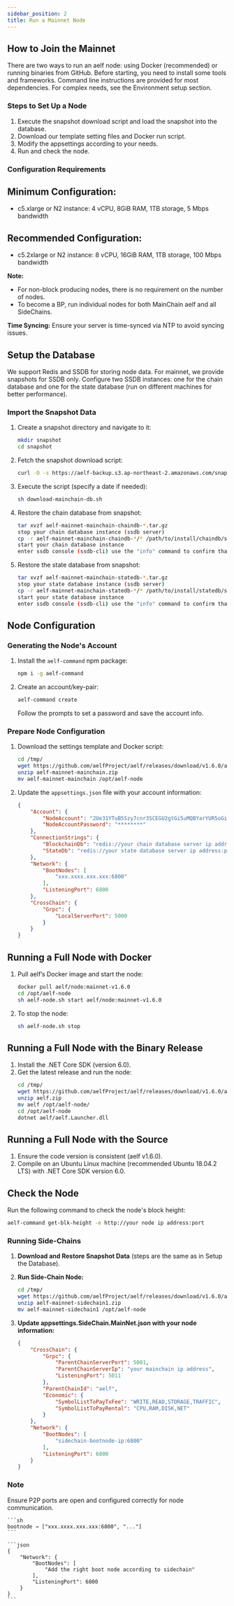 ```yaml
---
sidebar_position: 2
title: Run a Mainnet Node
---
```


## How to Join the Mainnet

There are two ways to run an aelf node: using Docker (recommended) or running binaries from GitHub. Before starting, you need to install some tools and frameworks. Command line instructions are provided for most dependencies. For complex needs, see the Environment setup section.

### Steps to Set Up a Node

1. Execute the snapshot download script and load the snapshot into the database.
2. Download our template setting files and Docker run script.
3. Modify the appsettings according to your needs.
4. Run and check the node.

### Configuration Requirements

## Minimum Configuration:

- c5.xlarge or N2 instance: 4 vCPU, 8GiB RAM, 1TB storage, 5 Mbps bandwidth

## Recommended Configuration:

- c5.2xlarge or N2 instance: 8 vCPU, 16GiB RAM, 1TB storage, 100 Mbps bandwidth

**Note:**
- For non-block producing nodes, there is no requirement on the number of nodes.
- To become a BP, run individual nodes for both MainChain aelf and all SideChains.

**Time Syncing:** Ensure your server is time-synced via NTP to avoid syncing issues.

## Setup the Database

We support Redis and SSDB for storing node data. For mainnet, we provide snapshots for SSDB only. Configure two SSDB instances: one for the chain database and one for the state database (run on different machines for better performance).

### Import the Snapshot Data

1. Create a snapshot directory and navigate to it:
    ```sh
    mkdir snapshot
    cd snapshot
    ```

2. Fetch the snapshot download script:
    ```sh
    curl -O -s https://aelf-backup.s3.ap-northeast-2.amazonaws.com/snapshot/mainnet/download-mainchain-db.sh
    ```

3. Execute the script (specify a date if needed):
    ```sh
    sh download-mainchain-db.sh
    ```

4. Restore the chain database from snapshot:
    ```sh
    tar xvzf aelf-mainnet-mainchain-chaindb-*.tar.gz
    stop your chain database instance (ssdb server)
    cp -r aelf-mainnet-mainchain-chaindb-*/* /path/to/install/chaindb/ssdb/var/
    start your chain database instance
    enter ssdb console (ssdb-cli) use the "info" command to confirm that the data has been imported)
    ```

5. Restore the state database from snapshot:
    ```sh
    tar xvzf aelf-mainnet-mainchain-statedb-*.tar.gz
    stop your state database instance (ssdb server)
    cp -r aelf-mainnet-mainchain-statedb-*/* /path/to/install/statedb/ssdb/var/
    start your state database instance
    enter ssdb console (ssdb-cli) use the "info" command to confirm that the data has been imported)
    ```

## Node Configuration

### Generating the Node's Account

1. Install the `aelf-command` npm package:
    ```sh
    npm i -g aelf-command
    ```

2. Create an account/key-pair:
    ```sh
    aelf-command create
    ```
    Follow the prompts to set a password and save the account info.

### Prepare Node Configuration

1. Download the settings template and Docker script:
    ```sh
    cd /tmp/
    wget https://github.com/aelfProject/aelf/releases/download/v1.6.0/aelf-mainnet-mainchain.zip
    unzip aelf-mainnet-mainchain.zip
    mv aelf-mainnet-mainchain /opt/aelf-node
    ```

2. Update the `appsettings.json` file with your account information:
    ```json
    {
        "Account": {
            "NodeAccount": "2Ue31YTuB5Szy7cnr3SCEGU2gtGi5uMQBYarYUR5oGin1sys6H",
            "NodeAccountPassword": "********"
        },
        "ConnectionStrings": {
            "BlockchainDb": "redis://your chain database server ip address:port",
            "StateDb": "redis://your state database server ip address:port"
        },
        "Network": {
            "BootNodes": [
                "xxx.xxxx.xxx.xxx:6800"
            ],
            "ListeningPort": 6800
        },
        "CrossChain": {
            "Grpc": {
                "LocalServerPort": 5000
            }
        }
    }
    ```

## Running a Full Node with Docker

1. Pull aelf’s Docker image and start the node:
    ```sh
    docker pull aelf/node:mainnet-v1.6.0
    cd /opt/aelf-node
    sh aelf-node.sh start aelf/node:mainnet-v1.6.0
    ```

2. To stop the node:
    ```sh
    sh aelf-node.sh stop
    ```

## Running a Full Node with the Binary Release

1. Install the .NET Core SDK (version 6.0).
2. Get the latest release and run the node:
    ```sh
    cd /tmp/
    wget https://github.com/aelfProject/aelf/releases/download/v1.6.0/aelf.zip
    unzip aelf.zip
    mv aelf /opt/aelf-node/
    cd /opt/aelf-node
    dotnet aelf/aelf.Launcher.dll
    ```

## Running a Full Node with the Source

1. Ensure the code version is consistent (aelf v1.6.0).
2. Compile on an Ubuntu Linux machine (recommended Ubuntu 18.04.2 LTS) with .NET Core SDK version 6.0.

## Check the Node

Run the following command to check the node's block height:
```sh
aelf-command get-blk-height -e http://your node ip address:port
```

### Running Side-Chains

1. **Download and Restore Snapshot Data** (steps are the same as in Setup the Database).
2. **Run Side-Chain Node:**

    ```sh
    cd /tmp/
    wget https://github.com/aelfProject/aelf/releases/download/v1.6.0/aelf-mainnet-sidechain1.zip
    unzip aelf-mainnet-sidechain1.zip
    mv aelf-mainnet-sidechain1 /opt/aelf-node
    ```

3. **Update appsettings.SideChain.MainNet.json with your node information:**

    ```json
    {
        "CrossChain": {
            "Grpc": {
                "ParentChainServerPort": 5001,
                "ParentChainServerIp": "your mainchain ip address",
                "ListeningPort": 5011
            },
            "ParentChainId": "aelf",
            "Economic": {
                "SymbolListToPayTxFee": "WRITE,READ,STORAGE,TRAFFIC",
                "SymbolListToPayRental": "CPU,RAM,DISK,NET"
            }
        },
        "Network": {
            "BootNodes": [
                "sidechain-bootnode-ip:6800"
            ],
            "ListeningPort": 6800
        }
    }
    ```

### Note

Ensure P2P ports are open and configured correctly for node communication.


    ```sh
    bootnode → ["xxx.xxxx.xxx.xxx:6800", "..."]
    ```

    ```json
    {
        "Network": {
            "BootNodes": [
                "Add the right boot node according to sidechain"
            ],
            "ListeningPort": 6800
        }
    }
    ```